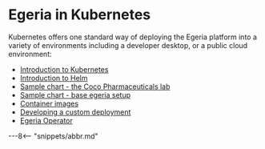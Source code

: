 <!-- SPDX-License-Identifier: CC-BY-4.0 -->
<!-- Copyright Contributors to the ODPi Egeria project. -->

# Egeria in Kubernetes

Kubernetes offers one standard way of deploying the Egeria platform into a variety of environments including a developer desktop, or a public cloud environment:

- [Introduction to Kubernetes](k8s.md)
- [Introduction to Helm](helm.md)
- [Sample chart - the Coco Pharmaceuticals lab](charts/lab.md)
- [Sample chart - base egeria setup](charts/base.md)
- [Container images](container-images.md)
- [Developing a custom deployment](custom-deployment.md)
- [Egeria Operator](operator.md)

---8<-- "snippets/abbr.md"
